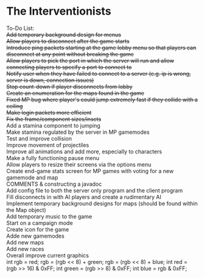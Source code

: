 The Interventionists<br>
========
To-Do List:<br>
<s>Add temporary background design for menus</s><br>
<s>Allow players to disconnect after the game starts</s><br>
<s>Introduce ping packets starting at the game lobby menu so that players can disconnect at any point without breaking the game</s><br>
<s>Allow players to pick the port in which the server will run and allow connecting players to specify a port to connect to</s><br>
<s>Notify user when they have failed to connect to a server (e.g. ip is wrong, server is down, connection issues)</s><br>
<s>Stop count-down if player disconnects from lobby</s><br>
<s>Create an enumeration for the maps found in the game</s><br>
<s>Fixed MP bug where player's could jump extremely fast if they collide with a ceiling</s><br>
<s>Make login packets more efficient</s><br>
<s>Fix the frame/component sizes/insets</s><br>
Add a stamina component to jumping<br>
Make stamina regulated by the server in MP gamemodes<br>
Test and improve collision<br>
Improve movement of projectiles<br>
Improve all animations and add more, especially to characters<br>
Make a fully functioning pause menu<br>
Allow players to resize their screens via the options menu<br>
Create end-game stats screen for MP games with voting for a new gamemode and map<br>
COMMENTS & constructing a javadoc<br>
Add config file to both the server only program and the client program<br>
Fill disconnects in with AI players and create a rudimentary AI<br>
Implement temporary background designs for maps (should be found within the Map object)<br>
Add temporary music to the game<br>
Start on a campaign mode<br>
Create icon for the game<br>
Adde new gamemodes<br>
Add new maps<br>
Add new races<br>
Overall improve current graphics<br>
int rgb = red;
rgb = (rgb << 8) + green;
rgb = (rgb << 8) + blue;
int red = (rgb >> 16) & 0xFF;
int green = (rgb >> 8) & 0xFF;
int blue = rgb & 0xFF;